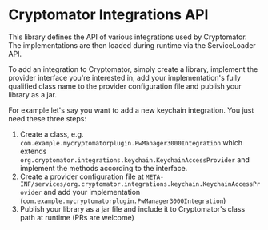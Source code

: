 # Cryptomator Integrations API

This library defines the API of various integrations used by Cryptomator. The implementations  are then loaded during runtime via the ServiceLoader API.

To add an integration to Cryptomator, simply create a library, implement the provider interface you're interested in, add your implementation's fully qualified class name to the provider configuration file and publish your library as a jar.

For example let's say you want to add a new keychain integration. You just need these three steps:
1. Create a class, e.g. `com.example.mycryptomatorplugin.PwManager3000Integration` which extends `org.cryptomator.integrations.keychain.KeychainAccessProvider` and implement the methods according to the interface.
1. Create a provider configuration file at `META-INF/services/org.cryptomator.integrations.keychain.KeychainAccessProvider` and add your implementation (`com.example.mycryptomatorplugin.PwManager3000Integration`)
1. Publish your library as a jar file and include it to Cryptomator's class path at runtime (PRs are welcome)
